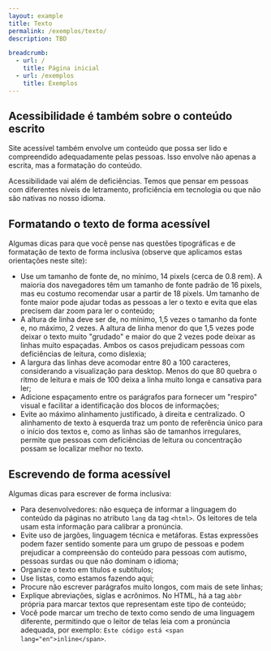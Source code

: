 ```yaml
---
layout: example
title: Texto
permalink: /exemplos/texto/
description: TBD

breadcrumb:
  - url: /
    title: Página inicial
  - url: /exemplos
    title: Exemplos
---
```


## Acessibilidade é também sobre o conteúdo escrito

Site acessível também envolve um conteúdo que possa ser lido e compreendido adequadamente pelas pessoas. Isso envolve não apenas a escrita, mas a formatação do conteúdo.

Acessibilidade vai além de deficiências. Temos que pensar em pessoas com diferentes níveis de letramento, proficiência em tecnologia ou que não são nativas no nosso idioma.

## Formatando o texto de forma acessível

Algumas dicas para que você pense nas questões tipográficas e de formatação de texto de forma inclusiva (observe que aplicamos estas orientações neste site):

- Use um tamanho de fonte de, no mínimo, 14 pixels (cerca de 0.8 rem). A maioria dos navegadores têm um tamanho de fonte padrão de 16 pixels, mas eu costumo recomendar usar a partir de 18 pixels. Um tamanho de fonte maior pode ajudar todas as pessoas a ler o texto e evita que elas precisem dar zoom para ler o conteúdo;
- A altura de linha deve ser de, no mínimo, 1,5 vezes o tamanho da fonte e, no máximo, 2 vezes. A altura de linha menor do que 1,5 vezes pode deixar o texto muito "grudado" e maior do que 2 vezes pode deixar as linhas muito espaçadas. Ambos os casos prejudicam pessoas com deficiências de leitura, como dislexia;
- A largura das linhas deve acomodar entre 80 a 100 caracteres, considerando a visualização para desktop. Menos do que 80 quebra o ritmo de leitura e mais de 100 deixa a linha muito longa e cansativa para ler;
- Adicione espaçamento entre os parágrafos para fornecer um "respiro" visual e facilitar a identificação dos blocos de informações;
- Evite ao máximo alinhamento justificado, à direita e centralizado. O alinhamento de texto à esquerda traz um ponto de referência único para o início dos textos e, como as linhas são de tamanhos irregulares, permite que pessoas com deficiências de leitura ou concentração possam se localizar melhor no texto.

## Escrevendo de forma acessível

Algumas dicas para escrever de forma inclusiva:

- Para desenvolvedores: não esqueça de informar a linguagem do conteúdo da páginas no atributo `lang` da tag `<html>`. Os leitores de tela usam esta informação para calibrar a pronúncia.
- Evite uso de jargões, linguagem técnica e metáforas. Estas expressões podem fazer sentido somente para um grupo de pessoas e podem prejudicar a compreensão do conteúdo para pessoas com autismo, pessoas surdas ou que não dominam o idioma;
- Organize o texto em títulos e subtítulos;
- Use listas, como estamos fazendo aqui;
- Procure não escrever parágrafos muito longos, com mais de sete linhas;
- Explique abreviações, siglas e acrônimos. No HTML, há a tag `abbr` própria para marcar textos que representam este tipo de conteúdo;
- Você pode marcar um trecho de texto como sendo de uma linguagem diferente, permitindo que o leitor de telas leia com a pronúncia adequada, por exemplo: `Este código está <span lang="en">inline</span>`. 
